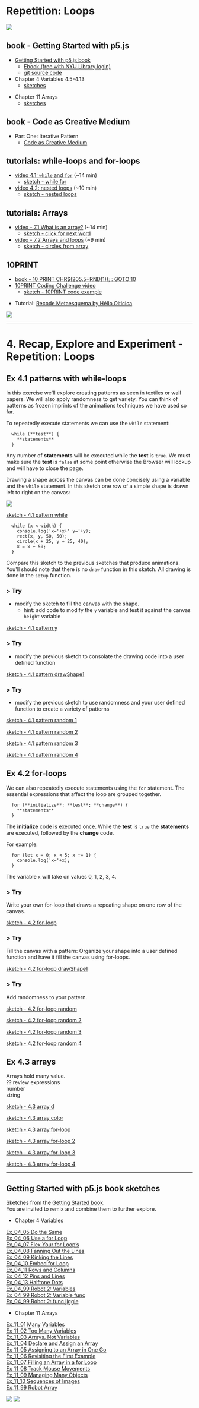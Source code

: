 # Repetition: Loops

[![](../assets/Ex_04_09-Kinking.png)](https://editor.p5js.org/jht1493/sketches/o_7ocEFZ8)

<!-- 
> Arrays intro here.  
> Object literal  
> Toolbox  
> Explore patterns with func 
-->

<!-- Repeated from objects -->
<!-- ## Arrays
* [video - 7.1 What is an array?](https://thecodingtrain.com/beginners/p5js/7.1-what-is-an-array.html) (~14 min)  
    - [sketch - click for next word](https://editor.p5js.org/codingtrain/sketches/DmwVbhOZ)
* [video - 7.2 Arrays and loops](https://thecodingtrain.com/beginners/p5js/7.2-arrays-loops.html) (~9 min)  
  - [sketch - circles from array](https://editor.p5js.org/codingtrain/sketches/ZnPevren)
-->
<!-- !!@ Update to use let -->


<!-- 
https://docs.google.com/document/d/117Uk1eSS9yzf-H35RXndyp2o3l9c-w95cs7Cum79QN0/edit
JHT Week 4 Worksheet
 -->

<!-- ## Getting Started with p5.js book
*  Chapter 4.5-4.13 of [Getting Started with p5.js book](http://amzn.to/2ckixCW) | [Ebook (free with NYU Library login)](https://ebookcentral.proquest.com/lib/nyulibrary-ebooks/detail.action?docID=4333728) | [Code](https://github.com/lmccart/gswp5.js-code) -->
## book - Getting Started with p5.js 
* [Getting Started with p5.js book](http://amzn.to/2ckixCW) 
  * [Ebook (free with NYU Library login)](https://ebookcentral.proquest.com/lib/nyulibrary-ebooks/detail.action?docID=4333728) 
  * [git source code](https://github.com/lmccart/gswp5.js-code)
*  Chapter 4 Variables 4.5-4.13
    * [sketches](https://editor.p5js.org/jht1493/collections/yH3IYcxzz)
-  Chapter 11 Arrays
    - [sketches](https://editor.p5js.org/jht1493/collections/GdOUniOjF)

## book - Code as Creative Medium 
  * Part One: Iterative Pattern
    * [Code as Creative Medium](https://www.amazon.com/gp/product/0262542048)

## tutorials: while-loops and for-loops
* [video 4.1: `while` and `for`](https://thecodingtrain.com/beginners/p5js/4.1-while-for.html
) (~14 min)
  * [sketch - while for ](https://editor.p5js.org/codingtrain/sketches/1B6jhzI6)
* [video 4.2: nested loops](https://thecodingtrain.com/beginners/p5js/4.2-nested-loops.html) (~10 min)
  * [sketch - nested loops](https://editor.p5js.org/codingtrain/sketches/nxJTfiJd)

## tutorials: Arrays
* [video - 7.1 What is an array?](https://thecodingtrain.com/beginners/p5js/7.1-what-is-an-array.html) (~14 min)  
    - [sketch - click for next word](https://editor.p5js.org/codingtrain/sketches/DmwVbhOZ)
* [video - 7.2 Arrays and loops](https://thecodingtrain.com/beginners/p5js/7.2-arrays-loops.html) (~9 min)  
  - [sketch - circles from array](https://editor.p5js.org/codingtrain/sketches/ZnPevren)

<!-- * [4.1: `while` and `for` - video tutorial](https://www.youtube.com/watch?v=cnRD9o6odjk&list=PLRqwX-V7Uu6Zy51Q-x9tMWIv9cueOFTFA&index=14) -->
<!-- * [4.2: nested loops - video tutorial](https://www.youtube.com/watch?v=1c1_TMdf8b8&list=PLRqwX-V7Uu6Zy51Q-x9tMWIv9cueOFTFA&index=15) -->

## 10PRINT
* [book - 10 PRINT CHR$(205.5+RND(1)); : GOTO 10](https://10print.org)
* [10PRINT Coding Challenge video](https://youtu.be/bEyTZ5ZZxZs)
  * [sketch - 10PRINT code example](https://editor.p5js.org/icm/sketches/rkHKL962)
<!-- 
>> !!@ Does NOT use for loop 
>> convert to while-loop version 
!!@ Move to 02_animation or 03_interaction
-->

* Tutorial: [Recode Metaesquema by Hélio Oiticica](https://github.com/itpresidents/icm-help-sessions-2020/blob/master/session-04/session-04-example.md)

[![](../assets/Ex_04_09-Kinking.png)](https://editor.p5js.org/jht1493/sketches/o_7ocEFZ8)

-------------------------------------------------------------------------------
# 4. Recap, Explore and Experiment - Repetition: Loops

## Ex 4.1 patterns with while-loops

In this exercise we'll explore creating patterns as seen in textiles or wall papers. We will also apply randomness to get variety. You can think of patterns as frozen imprints of the animations techniques we have used so far.

To repeatedly execute statements we can use the `while` statement:

```
  while (**test**) {
    **statements**
  }
```
Any number of **statements** will be executed while the **test** is `true`. We must make sure the **test** is `false` at some point otherwise the Browser will lockup and will have to close the page.

Drawing a shape across the canvas can be done concisely using a variable and the `while` statement. In this sketch one row of a simple shape is drawn left to right on the canvas:

[![](../assets/4.1-cirlce-rect-pattern.png)](https://editor.p5js.org/jht1493/sketches/QlAHBLxi8e)

[sketch - 4.1 pattern while](https://editor.p5js.org/jht1493/sketches/QlAHBLxi8e)

```
  while (x < width) {
    console.log('x='+x+' y='+y);
    rect(x, y, 50, 50);
    circle(x + 25, y + 25, 40);
    x = x + 50;
  }
```

Compare this sketch to the previous sketches that produce animations. You'll should note that there is no `draw` function in this sketch. All drawing is done in the `setup` function.

### > Try

- modify the sketch to fill the canvas with the shape.
  - hint: add code to modify the `y` variable and test it against the canvas `height` variable

[sketch - 4.1 pattern y](https://editor.p5js.org/jht1493/sketches/S9YsVD9gV)

### > Try

- modify the previous sketch to consolate the drawing code into a user defined function

[sketch - 4.1 pattern drawShape1](https://editor.p5js.org/jht1493/sketches/cA_XRhYnI)

### > Try

- modify the previous sketch to use randomness and your user defined function to create a variety of patterns

[sketch - 4.1 pattern random 1](https://editor.p5js.org/jht1493/sketches/JM1F5XmJuJ)

[sketch - 4.1 pattern random 2](https://editor.p5js.org/jht1493/sketches/44dcLkWoC)

[sketch - 4.1 pattern random 3](https://editor.p5js.org/jht1493/sketches/vqy_zDixd)

[sketch - 4.1 pattern random 4](https://editor.p5js.org/jht1493/sketches/_TkkjoNrW)

## Ex 4.2 for-loops

We can also repeatedly execute statements using the `for` statement. The essential expressions that affect the loop are grouped together.

```
  for (**initialize**; **test**; **change**) {
    **statements**
  }
```

The **initialize** code is executed once. While the **test** is `true` the **statements** are executed, followed by the **change** code.  

For example:

```
  for (let x = 0; x < 5; x += 1) {
    console.log('x='+x);
  }
```

The variable `x` will take on values 0, 1, 2, 3, 4.

### > Try

Write your own for-loop that draws a repeating shape on one row of the canvas.

[sketch - 4.2 for-loop](https://editor.p5js.org/jht1493/sketches/xlkU2_AlE)

### > Try

Fill the canvas with a  pattern: Organize your shape into a user defined function and have it fill the canvas using for-loops.

[sketch - 4.2 for-loop drawShape1](https://editor.p5js.org/jht1493/sketches/ZRMgh5oWA)


### > Try

Add randomness to your pattern.

[sketch - 4.2 for-loop random](https://editor.p5js.org/jht1493/sketches/cV8HNKv_D)

[sketch - 4.2 for-loop random 2](https://editor.p5js.org/jht1493/sketches/Bz-e4Japh)

[sketch - 4.2 for-loop random 3](https://editor.p5js.org/jht1493/sketches/YJojuZV9V)

[sketch - 4.2 for-loop random 4](https://editor.p5js.org/jht1493/sketches/uWqMpSb09)

## Ex 4.3 arrays

Arrays hold many value.  
?? review expressions  
number  
string  

[sketch - 4.3 array d](https://editor.p5js.org/jht1493/sketches/PkHBdgZak)

[sketch - 4.3 array color](https://editor.p5js.org/jht1493/sketches/MN_30o-l-)

[sketch - 4.3 array for-loop](https://editor.p5js.org/jht1493/sketches/Gom4JIsDb)

[sketch - 4.3 array for-loop 2](https://editor.p5js.org/jht1493/sketches/tNqn2o0M3)

[sketch - 4.3 array for-loop 3](https://editor.p5js.org/jht1493/sketches/NZSWjB70Y)

[sketch - 4.3 array for-loop 4](https://editor.p5js.org/jht1493/sketches/d1C72NC0Q)


<!-- 

stepping thru an array on click
array of colors

index 0 ... length-1
index values

pull values from an array
array[index]

arr.length

adding to an array
arr.push(x)
arr[arr.length] = x

multiple arrays
xLocs[]
yLocs[]

  * [sketch - bouncing ball xy](https://editor.p5js.org/icm/sketches/BJKWv5Tn)
array of x, y for multiple balls

>> convert to pattern with no background

>> array of points, draw and jiggle with randomness

 -->


-------------------------------------------------------------------------------
## Getting Started with p5.js book sketches

Sketches from the [Getting Started book](http://amzn.to/2ckixCW).  
You are invited to remix and combine them to further explore.
 
- Chapter 4 Variables

[Ex_04_05 Do the Same](https://editor.p5js.org/jht1493/sketches/nUqcuwlY9)  
[Ex_04_06 Use a for Loop](https://editor.p5js.org/jht1493/sketches/h0eBcXsIC)  
[Ex_04_07 Flex Your for Loop’s](https://editor.p5js.org/jht1493/sketches/oVh1WhBVI)  
[Ex_04_08 Fanning Out the Lines](https://editor.p5js.org/jht1493/sketches/Zxxj1cjH9)  
[Ex_04_09 Kinking the Lines](https://editor.p5js.org/jht1493/sketches/o_7ocEFZ8)  
[Ex_04_10 Embed for Loop](https://editor.p5js.org/jht1493/sketches/bFe6Hk45R)  
[Ex_04_11 Rows and Columns](https://editor.p5js.org/jht1493/sketches/SemvF_Fht)  
[Ex_04_12 Pins and Lines](https://editor.p5js.org/jht1493/sketches/u15OM3OHP)  
[Ex_04_13 Halftone Dots](https://editor.p5js.org/jht1493/sketches/GO50HlzHN)  
[Ex_04_99 Robot 2: Variables](https://editor.p5js.org/jht1493/sketches/mJ_X4q47O)  
[Ex_04_99 Robot 2: Variable func](https://editor.p5js.org/jht1493/sketches/cyyCJGXOz)  
[Ex_04_99 Robot 2: func jiggle](https://editor.p5js.org/jht1493/sketches/D3QUVpQhx)  

- Chapter 11 Arrays

[Ex_11_01 Many Variables](https://editor.p5js.org/jht1493/sketches/W26Y1uuiu)  
[Ex_11_02 Too Many Variables](https://editor.p5js.org/jht1493/sketches/WNdXMzR_Q)  
[Ex_11_03 Arrays, Not Variables](https://editor.p5js.org/jht1493/sketches/mJyTluseZ)  
[Ex_11_04 Declare and Assign an Array](https://editor.p5js.org/jht1493/sketches/FghpP9uDR)  
[Ex_11_05 Assigning to an Array in One Go](https://editor.p5js.org/jht1493/sketches/n3apYawMJ)  
[Ex_11_06 Revisiting the First Example](https://editor.p5js.org/jht1493/sketches/WSHfHkoyV)  
[Ex_11_07 Filling an Array in a for Loop](https://editor.p5js.org/jht1493/sketches/BjH5BkIjj)  
[Ex_11_08 Track Mouse Movements](https://editor.p5js.org/jht1493/sketches/pVd3PT6U3)  
[Ex_11_09 Managing Many Objects](https://editor.p5js.org/jht1493/sketches/XDfmnW1JD)  
[Ex_11_10 Sequences of Images](https://editor.p5js.org/jht1493/sketches/-XbD5Gw0a)  
[Ex_11_99 Robot Array](https://editor.p5js.org/jht1493/sketches/dO-IXUHhr)

[![](../assets/Ex_04_10-Embed.png)](https://editor.p5js.org/jht1493/sketches/bFe6Hk45R)
[![](../assets/Ex_04_13-Halftone-topleft.png)](https://editor.p5js.org/jht1493/sketches/kEyYmVtg-)

